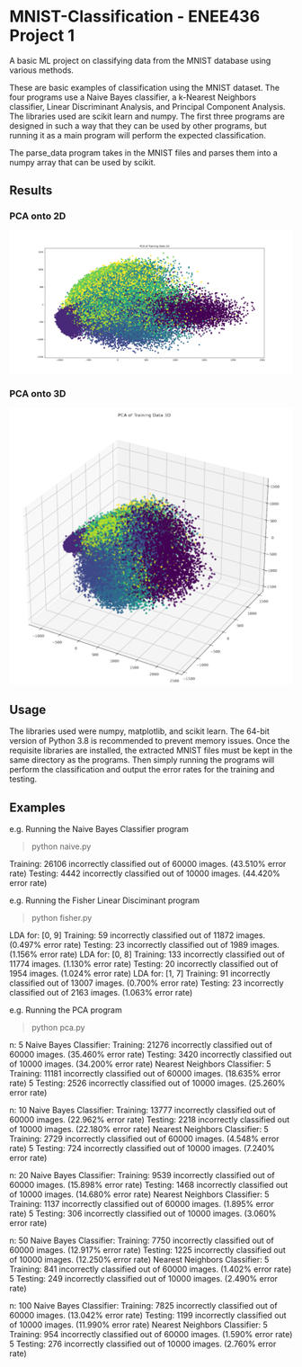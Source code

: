 # MNIST-Classification - ENEE436 Project 1
A basic ML project on classifying data from the MNIST database using various methods.

These are basic examples of classification using the MNIST dataset. The four programs use a Naive Bayes classifier, a k-Nearest Neighbors classifier, Linear Discriminant Analysis, and Principal Component Analysis. The libraries used are scikit learn and numpy. The first three programs are designed in such a way that they can be used by other programs, but running it as a main program will perform the expected classification.

The parse_data program takes in the MNIST files and parses them into a numpy array that can be used by scikit. 


## Results
### PCA onto 2D
![PCA2D](https://github.com/prchandr/MNIST-Classification/blob/main/images/pca2D.png?raw=true)

### PCA onto 3D
![PCA3D](https://github.com/prchandr/MNIST-Classification/blob/main/images/pca3D.png?raw=true)


## Usage
The libraries used were numpy, matplotlib, and scikit learn. The 64-bit version of Python 3.8 is recommended to prevent memory issues. Once the requisite libraries are installed, the extracted MNIST files must be kept in the same directory as the programs. Then simply running the programs will perform the classification and output the error rates for the training and testing. 


## Examples

e.g. Running the Naive Bayes Classifier program
> python naive.py

Training: 26106 incorrectly classified out of 60000 images. (43.510% error rate)
Testing: 4442 incorrectly classified out of 10000 images. (44.420% error rate)




e.g. Running the Fisher Linear Disciminant program
> python fisher.py

LDA for: [0, 9]
Training: 59 incorrectly classified out of 11872 images. (0.497% error rate)
Testing: 23 incorrectly classified out of 1989 images. (1.156% error rate)
LDA for: [0, 8]
Training: 133 incorrectly classified out of 11774 images. (1.130% error rate)
Testing: 20 incorrectly classified out of 1954 images. (1.024% error rate)
LDA for: [1, 7]
Training: 91 incorrectly classified out of 13007 images. (0.700% error rate)
Testing: 23 incorrectly classified out of 2163 images. (1.063% error rate)





e.g. Running the PCA program
> python pca.py

n:  5
Naive Bayes Classifier:
Training: 21276 incorrectly classified out of 60000 images. (35.460% error rate)
Testing: 3420 incorrectly classified out of 10000 images. (34.200% error rate)
Nearest Neighbors Classifier:
5 Training: 11181 incorrectly classified out of 60000 images. (18.635% error rate)
5 Testing: 2526 incorrectly classified out of 10000 images. (25.260% error rate)

n:  10
Naive Bayes Classifier:
Training: 13777 incorrectly classified out of 60000 images. (22.962% error rate)
Testing: 2218 incorrectly classified out of 10000 images. (22.180% error rate)
Nearest Neighbors Classifier:
5 Training: 2729 incorrectly classified out of 60000 images. (4.548% error rate)
5 Testing: 724 incorrectly classified out of 10000 images. (7.240% error rate)

n:  20
Naive Bayes Classifier:
Training: 9539 incorrectly classified out of 60000 images. (15.898% error rate)
Testing: 1468 incorrectly classified out of 10000 images. (14.680% error rate)
Nearest Neighbors Classifier:
5 Training: 1137 incorrectly classified out of 60000 images. (1.895% error rate)
5 Testing: 306 incorrectly classified out of 10000 images. (3.060% error rate)

n:  50
Naive Bayes Classifier:
Training: 7750 incorrectly classified out of 60000 images. (12.917% error rate)
Testing: 1225 incorrectly classified out of 10000 images. (12.250% error rate)
Nearest Neighbors Classifier:
5 Training: 841 incorrectly classified out of 60000 images. (1.402% error rate)
5 Testing: 249 incorrectly classified out of 10000 images. (2.490% error rate)

n:  100
Naive Bayes Classifier:
Training: 7825 incorrectly classified out of 60000 images. (13.042% error rate)
Testing: 1199 incorrectly classified out of 10000 images. (11.990% error rate)
Nearest Neighbors Classifier:
5 Training: 954 incorrectly classified out of 60000 images. (1.590% error rate)
5 Testing: 276 incorrectly classified out of 10000 images. (2.760% error rate)
